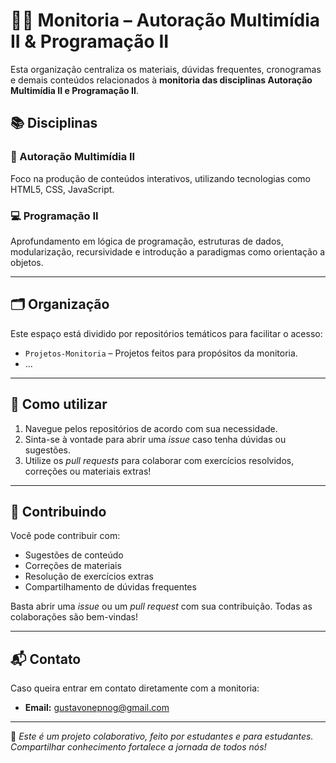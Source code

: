 # 👨‍🏫 Monitoria – Autoração Multimídia II & Programação II

Esta organização centraliza os materiais, dúvidas frequentes, cronogramas e demais conteúdos relacionados à **monitoria das disciplinas Autoração Multimídia II e Programação II**.

## 📚 Disciplinas

### 🎥 Autoração Multimídia II
Foco na produção de conteúdos interativos, utilizando tecnologias como HTML5, CSS, JavaScript.

### 💻 Programação II
Aprofundamento em lógica de programação, estruturas de dados, modularização, recursividade e introdução a paradigmas como orientação a objetos.

---

## 🗂 Organização

Este espaço está dividido por repositórios temáticos para facilitar o acesso:

- `Projetos-Monitoria` – Projetos feitos para propósitos da monitoria.
- ...

---

## 🧭 Como utilizar

1. Navegue pelos repositórios de acordo com sua necessidade.
2. Sinta-se à vontade para abrir uma _issue_ caso tenha dúvidas ou sugestões.
3. Utilize os _pull requests_ para colaborar com exercícios resolvidos, correções ou materiais extras!

---

## 🤝 Contribuindo

Você pode contribuir com:
- Sugestões de conteúdo
- Correções de materiais
- Resolução de exercícios extras
- Compartilhamento de dúvidas frequentes

Basta abrir uma _issue_ ou um _pull request_ com sua contribuição. Todas as colaborações são bem-vindas!

---

## 📬 Contato

Caso queira entrar em contato diretamente com a monitoria:

- **Email:** gustavonepnog@gmail.com 

---

📌 *Este é um projeto colaborativo, feito por estudantes e para estudantes. Compartilhar conhecimento fortalece a jornada de todos nós!*
